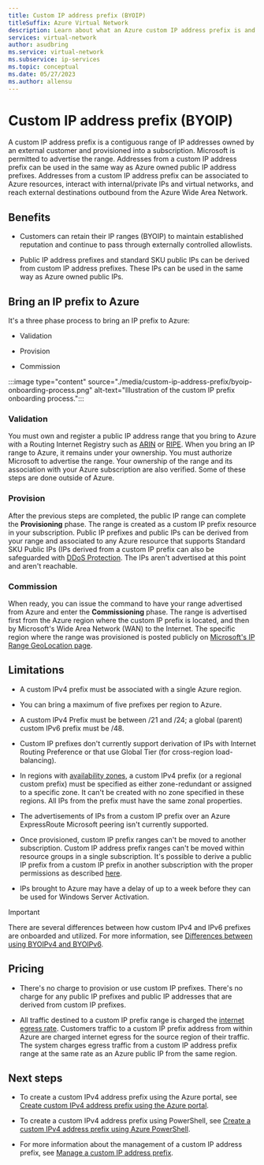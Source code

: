 ```yaml
---
title: Custom IP address prefix (BYOIP)
titleSuffix: Azure Virtual Network
description: Learn about what an Azure custom IP address prefix is and how it enables customers to utilize their own ranges in Azure.
services: virtual-network
author: asudbring
ms.service: virtual-network
ms.subservice: ip-services
ms.topic: conceptual
ms.date: 05/27/2023
ms.author: allensu
---
```


# Custom IP address prefix (BYOIP)

A custom IP address prefix is a contiguous range of IP addresses owned by an external customer and provisioned into a subscription. Microsoft is permitted to advertise the range. Addresses from a custom IP address prefix can be used in the same way as Azure owned public IP address prefixes. Addresses from a custom IP address prefix can be associated to Azure resources, interact with internal/private IPs and virtual networks, and reach external destinations outbound from the Azure Wide Area Network.

## Benefits

* Customers can retain their IP ranges (BYOIP) to maintain established reputation and continue to pass through externally controlled allowlists.

* Public IP address prefixes and standard SKU public IPs can be derived from custom IP address prefixes. These IPs can be used in the same way as Azure owned public IPs.

## Bring an IP prefix to Azure

It's a three phase process to bring an IP prefix to Azure:

* Validation

* Provision

* Commission

:::image type="content" source="./media/custom-ip-address-prefix/byoip-onboarding-process.png" alt-text="Illustration of the custom IP prefix onboarding process.":::

### Validation

You must own and register a public IP address range that you bring to Azure with a Routing Internet Registry such as [ARIN](https://www.arin.net/) or [RIPE](https://www.ripe.net/). When you bring an IP range to Azure, it remains under your ownership. You must authorize Microsoft to advertise the range. Your ownership of the range and its association with your Azure subscription are also verified. Some of these steps are done outside of Azure.

### Provision

After the previous steps are completed, the public IP range can complete the **Provisioning** phase. The range is created as a custom IP prefix resource in your subscription. Public IP prefixes and public IPs can be derived from your range and associated to any Azure resource that supports Standard SKU Public IPs (IPs derived from a custom IP prefix can also be safeguarded with [DDoS Protection](../../ddos-protection/ddos-protection-overview.md). The IPs aren't advertised at this point and aren't reachable.

### Commission

When ready, you can issue the command to have your range advertised from Azure and enter the **Commissioning** phase. The range is advertised first from the Azure region where the custom IP prefix is located, and then by Microsoft's Wide Area Network (WAN) to the Internet. The specific region where the range was provisioned is posted publicly on [Microsoft's IP Range GeoLocation page](https://www.microsoft.com/download/details.aspx?id=53601).

## Limitations

* A custom IPv4 prefix must be associated with a single Azure region.

* You can bring a maximum of five prefixes per region to Azure.

* A custom IPv4 Prefix must be between /21 and /24; a global (parent) custom IPv6 prefix must be /48.

* Custom IP prefixes don't currently support derivation of IPs with Internet Routing Preference or that use Global Tier (for cross-region load-balancing).

* In regions with [availability zones](../../availability-zones/az-overview.md), a custom IPv4 prefix (or a regional custom prefix) must be specified as either zone-redundant or assigned to a specific zone. It can't be created with no zone specified in these regions. All IPs from the prefix must have the same zonal properties.

* The advertisements of IPs from a custom IP prefix over an Azure ExpressRoute Microsoft peering isn't currently supported.

* Once provisioned, custom IP prefix ranges can't be moved to another subscription. Custom IP address prefix ranges can't be moved within resource groups in a single subscription. It's possible to derive a public IP prefix from a custom IP prefix in another subscription with the proper permissions as described [here](manage-custom-ip-address-prefix.md#permissions).

* IPs brought to Azure may have a delay of up to a week before they can be used for Windows Server Activation.

> [!IMPORTANT]
> There are several differences between how custom IPv4 and IPv6 prefixes are onboarded and utilized. For more information, see [Differences between using BYOIPv4 and BYOIPv6](create-custom-ip-address-prefix-ipv6-powershell.md#differences-between-using-byoipv4-and-byoipv6).

## Pricing

* There's no charge to provision or use custom IP prefixes. There's no charge for any public IP prefixes and public IP addresses that are derived from custom IP prefixes.

* All traffic destined to a custom IP prefix range is charged the [internet egress rate](https://azure.microsoft.com/pricing/details/bandwidth/). Customers traffic to a custom IP prefix address from within Azure are charged internet egress for the source region of their traffic. The system charges egress traffic from a custom IP address prefix range at the same rate as an Azure public IP from the same region.

## Next steps

- To create a custom IPv4 address prefix using the Azure portal, see [Create custom IPv4 address prefix using the Azure portal](create-custom-ip-address-prefix-portal.md).

- To create a custom IPv4 address prefix using PowerShell, see [Create a custom IPv4 address prefix using Azure PowerShell](create-custom-ip-address-prefix-powershell.md).

- For more information about the management of a custom IP address prefix, see [Manage a custom IP address prefix](create-custom-ip-address-prefix-powershell.md).
